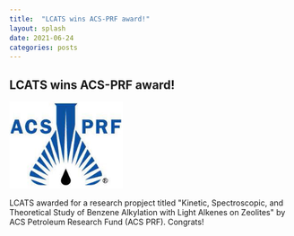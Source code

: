 ```yaml
---
title:  "LCATS wins ACS-PRF award!"
layout: splash
date: 2021-06-24
categories: posts
---
```


## LCATS wins ACS-PRF award!
<p align="left">
  <img src="/assets/images/news/PRF-Logo-08.jpg" width="40%" height="40%">
</p>
LCATS awarded for a research propject titled "Kinetic, Spectroscopic, and Theoretical Study of Benzene Alkylation with Light Alkenes on Zeolites" by ACS Petroleum Research Fund (ACS PRF). Congrats! 